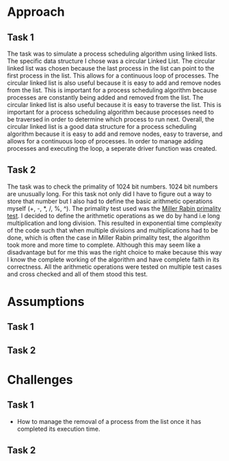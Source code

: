 # Approach
## Task 1
The task was to simulate a process scheduling algorithm using linked lists. The specific data structure I chose was a circular Linked List. The circular linked list was chosen because the last process in the list can point to the first process in the list. This allows for a continuous loop of processes. The circular linked list is also useful because it is easy to add and remove nodes from the list. This is important for a process scheduling algorithm because processes are constantly being added and removed from the list. The circular linked list is also useful because it is easy to traverse the list. This is important for a process scheduling algorithm because processes need to be traversed in order to determine which process to run next. Overall, the circular linked list is a good data structure for a process scheduling algorithm because it is easy to add and remove nodes, easy to traverse, and allows for a continuous loop of processes. In order to manage adding processes and executing the loop, a seperate driver function was created.
## Task 2
The task was to check the primality of 1024 bit numbers. 1024 bit numbers are unusually long. For this task not only did I have to figure out a way to store that number but I also had to define the basic arithmetic operations myself (+, -, *, /, %, ^). The primality test used was the [Miller Rabin primality test](https://www.google.com/url?sa=t&source=web&rct=j&opi=89978449&url=https://en.wikipedia.org/wiki/Miller%25E2%2580%2593Rabin_primality_test&ved=2ahUKEwjHiZrr-PWIAxUWzwIHHRUhF5wQFnoECAsQAQ&usg=AOvVaw16qHuNnir2cDsFqhy19CwP). I decided to define the arithmetic operations as we do by hand i.e long multiplication and long division. This resulted in exponential time complexity of the code such that when multiple divisions and multiplications had to be done, which is often the case in Miller Rabin primality test, the algorithm took more and more time to complete. Although this may seem like a disadvantage but for me this was the right choice to make because this way I know the complete working of the algorithm and have complete faith in its correctness. All the arithmetic operations were tested on multiple test cases and cross checked and all of them stood this test.

# Assumptions
## Task 1


## Task 2


# Challenges
## Task 1
- How to manage the removal of a process from the list once it has completed its execution time.

## Task 2
